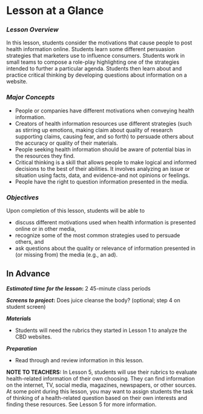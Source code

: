# **Lesson at a Glance**

### **_Lesson Overview_**

In this lesson, students consider the motivations that cause people to post health information online. Students learn some different persuasion strategies that marketers use to influence consumers. Students work in small teams to compose a role-play highlighting one of the strategies intended to further a particular agenda. Students then learn about and practice critical thinking by developing questions about information on a website. 

### **_Major Concepts_**

- People or companies have different motivations when conveying health information.
- Creators of health information resources use different strategies (such as stirring up emotions, making claim about quality of research supporting claims, causing fear, and so forth) to persuade others about the accuracy or quality of their materials.
- People seeking health information should be aware of potential bias in the resources they find.
- Critical thinking is a skill that allows people to make logical and informed decisions to the best of their abilities. It involves analyzing an issue or situation using facts, data, and evidence-and not opinions or feelings.
- People have the right to question information presented in the media. 

### **_Objectives_**

Upon completion of this lesson, students will be able to

- discuss different motivations used when health information is presented online or in other media,
- recognize some of the most common strategies used to persuade others, and
- ask questions about the quality or relevance of information presented in (or missing from) the media (e.g., an ad). 

## **In Advance**

**_Estimated time for the lesson_:** 2 45-minute class periods

**_Screens to project_:** Does juice cleanse the body? (optional; step 4 on student screen)

**_Materials_**

- Students will need the rubrics they started in Lesson 1 to analyze the CBD websites. 

**_Preparation_**

- Read through and review information in this lesson. 

**NOTE TO TEACHERS:** In Lesson 5, students will use their rubrics to evaluate health-related information of their own choosing. They can find information on the internet, TV, social media, magazines, newspapers, or other sources. At some point during this lesson, you may want to assign students the task of thinking of a health-related question based on their own interests and finding these resources. See Lesson 5 for more information. 

